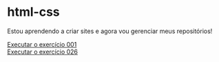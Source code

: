 
# html-css

Estou aprendendo a criar sites e agora vou gerenciar meus repositórios!
 
<a href="https://locideran.github.io/html-css/ex001/index.html">Executar o exercício 001</a><br>
<a href="https://locideran.github.io/html-css/ex026/index.html">Executar o exercício 026</a>
